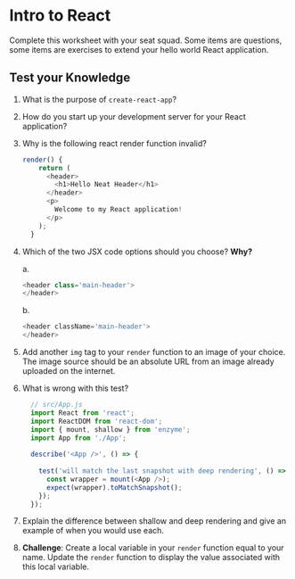 # Intro to React

Complete this worksheet with your seat squad. Some items are questions, some items are exercises to extend your hello world React application.

## Test your Knowledge

1. What is the purpose of `create-react-app`?

1. How do you start up your development server for your React application?

1. Why is the following react render function invalid?
    ```JavaScript
    render() {
        return (
          <header>
            <h1>Hello Neat Header</h1>
          </header>
          <p>
            Welcome to my React application!
          </p>
        );
      }
    ```

1. Which of the two JSX code options should you choose? **Why?**

    a.
    ```javascript
    <header class='main-header'>
    </header>
    ```
    b.
    ```javascript
    <header className='main-header'>
    </header>
    ```

1. Add another `img` tag to your `render` function to an image of your choice. The image source should be an absolute URL from an image already uploaded on the internet.

1. What is wrong with this test?

    ```javascript
      // src/App.js
      import React from 'react';
      import ReactDOM from 'react-dom';
      import { mount, shallow } from 'enzyme';
      import App from './App';
  
      describe('<App />', () => {
      
        test('will match the last snapshot with deep rendering', () => {
          const wrapper = mount(<App />);
          expect(wrapper).toMatchSnapshot();
        });
      });
    ```

1. Explain the difference between shallow and deep rendering and give an example of when you would use each.

1. **Challenge**: Create a local variable in your `render` function equal to your name. Update the `render` function to display the value associated with this local variable.

